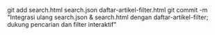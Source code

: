 git add search.html search.json daftar-artikel-filter.html
git commit -m "Integrasi ulang search.json & search.html dengan daftar-artikel-filter; dukung pencarian dan filter interaktif"
